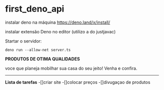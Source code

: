 # first_deno_api

instalar deno na máquina https://deno.land/x/install/

instalar extensão Deno no editor (utilizo a do justjavac)

Startar o servidor:
```
deno run --allow-net server.ts
```

__PRODUTOS DE OTIMA QUALIDADES__

 voce que planeja mobilhar sua casa do seu  jeito!  Venha e confira.
 ***
 __Lista de tarefas__
 -[]criar site
 -[]colocar preços
 -[]divugaçao de produtos
